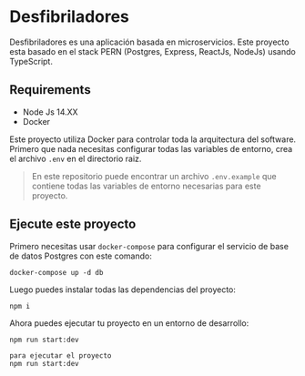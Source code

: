 # Desfibriladores
Desfibriladores es una aplicación basada en microservicios.
Este proyecto esta basado en el stack PERN (Postgres, Express, ReactJs, NodeJs) usando TypeScript.
## Requirements
- Node Js 14.XX
- Docker

Este proyecto utiliza Docker para controlar toda la arquitectura del software.
Primero que nada necesitas configurar todas las variables de entorno, crea el archivo `.env` en el directorio raiz.
> En este repositorio puede encontrar un archivo `.env.example` que contiene todas las variables de entorno necesarias para este proyecto.

## Ejecute este proyecto
Primero necesitas usar `docker-compose` para configurar el servicio de base de datos Postgres con este comando:
```
docker-compose up -d db
```
Luego puedes instalar todas las dependencias del proyecto:
```
npm i
```
Ahora puedes ejecutar tu proyecto en un entorno de desarrollo:
```
npm run start:dev
```
```
para ejecutar el proyecto
npm run start:dev